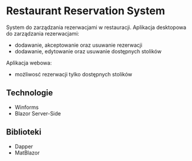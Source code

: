 # Restaurant Reservation System
System do zarządzania rezerwacjami w restauracji.
Aplikacja desktopowa do zarządzania rezerwacjami:
- dodawanie, akceptowanie oraz usuwanie rezerwacji
- dodawanie, edytowanie oraz usuwanie dostępnych stolików

Aplikacja webowa:
- możliwosć rezerwacji tylko dostępnych stolików

## Technologie
- Winforms
- Blazor Server-Side
## Biblioteki
- Dapper
- MatBlazor

